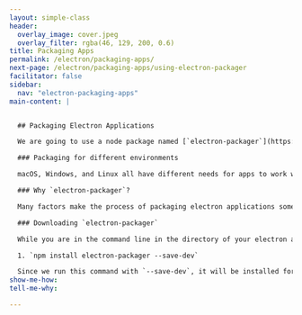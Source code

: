```yaml
---
layout: simple-class
header:
  overlay_image: cover.jpeg
  overlay_filter: rgba(46, 129, 200, 0.6)
title: Packaging Apps
permalink: /electron/packaging-apps/
next-page: /electron/packaging-apps/using-electron-packager
facilitator: false
sidebar:
  nav: "electron-packaging-apps"
main-content: |


  ## Packaging Electron Applications

  We are going to use a node package named [`electron-packager`](https://github.com/electron-userland/electron-packager) to package the electron app. This means that others will be able to download and use the app natively, regardless of if they're running macOS, Windows, or Linux.

  ### Packaging for different environments

  macOS, Windows, and Linux all have different needs for apps to work well. We will work through the functional needs, but it's important to keep in mind that there are other needs. Packaging can be done for each operating system, but the user interface isn't automatically made to look native in the process.

  ### Why `electron-packager`?

  Many factors make the process of packaging electron applications somewhat complicated. It is a different process based on your operating system and the operating system you're trying to go to. Right now, [`electron-packager`](https://github.com/electron-userland/electron-packager) is the community's most popular choice to solve these problems.

  ### Downloading `electron-packager`

  While you are in the command line in the directory of your electron app, install the node package `electron-packager` and save it to your development dependencies in the `package.json` file

  1. `npm install electron-packager --save-dev`

  Since we run this command with `--save-dev`, it will be installed for this directory _and_ added to the `package.json` file, the important file that guides Node and `npm` packages for the life of the project. 
show-me-how:
tell-me-why:

---
```


